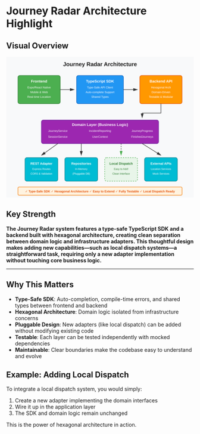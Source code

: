 # Journey Radar Architecture Highlight

## Visual Overview
![Architecture Diagram](./architecture-diagram.svg)

## Key Strength

**The Journey Radar system features a type-safe TypeScript SDK and a backend built with hexagonal architecture, creating clean separation between domain logic and infrastructure adapters. This thoughtful design makes adding new capabilities—such as local dispatch systems—a straightforward task, requiring only a new adapter implementation without touching core business logic.**

---

## Why This Matters

- **Type-Safe SDK**: Auto-completion, compile-time errors, and shared types between frontend and backend
- **Hexagonal Architecture**: Domain logic isolated from infrastructure concerns
- **Pluggable Design**: New adapters (like local dispatch) can be added without modifying existing code
- **Testable**: Each layer can be tested independently with mocked dependencies
- **Maintainable**: Clear boundaries make the codebase easy to understand and evolve

## Example: Adding Local Dispatch

To integrate a local dispatch system, you would simply:

1. Create a new adapter implementing the domain interfaces
2. Wire it up in the application layer
3. The SDK and domain logic remain unchanged

This is the power of hexagonal architecture in action.

